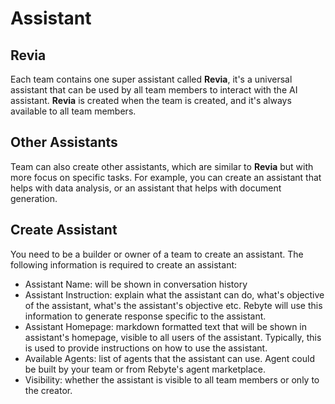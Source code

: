 # Assistant

## Revia

Each team contains one super assistant called **Revia**, it's a universal assistant that can be used by all team members to interact with the AI assistant. **Revia** is created when the team is created, and it's always available to all team members. 

## Other Assistants

Team can also create other assistants, which are similar to **Revia** but with more focus on specific tasks. For example, you can create an assistant that helps with data analysis, or an assistant that helps with document generation.

## Create Assistant

You need to be a builder or owner of a team to create an assistant. 
The following information is required to create an assistant:
* Assistant Name: will be shown in conversation history
* Assistant Instruction: explain what the assistant can do, what's objective of the assistant, what's the assistant's objective etc. Rebyte will use this information to generate response specific to the assistant. 
* Assistant Homepage: markdown formatted text that will be shown in assistant's homepage, visible to all users of the assistant. Typically, this is used to provide instructions on how to use the assistant.
* Available Agents: list of agents that the assistant can use. Agent could be built by your team or from Rebyte's agent marketplace. 
* Visibility: whether the assistant is visible to all team members or only to the creator.
